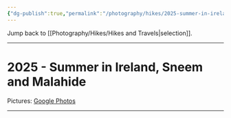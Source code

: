 ```yaml
---
{"dg-publish":true,"permalink":"/photography/hikes/2025-summer-in-ireland-sneem-and-malahide/","hide":"true","updated":"2025-08-10T20:03:57.194+02:00"}
---
```


Jump back to [[Photography/Hikes/Hikes and Travels\|selection]].

---
# 2025 - Summer in Ireland, Sneem and Malahide
 
Pictures: [Google Photos](https://photos.app.goo.gl/nN2q3QrbDYPVEZ1Y8)

---